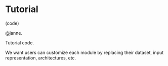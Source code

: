 # Tutorial

(code)

@janne.

Tutorial code.

We want users can customize each module by replacing their dataset, input representation, architectures, etc.

